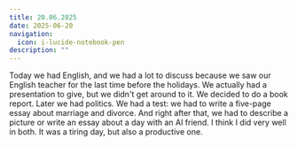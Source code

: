 ```yaml
---
title: 20.06.2025
date: 2025-06-20
navigation:
  icon: i-lucide-notebook-pen
description: ""
---
```


Today we had English, and we had a lot to discuss because we saw our English teacher for the last time before the holidays. We actually had a presentation to give, but we didn't get around to it. We decided to do a book report. Later we had politics. We had a test: we had to write a five-page essay about marriage and divorce. And right after that, we had to describe a picture or write an essay about a day with an AI friend. I think I did very well in both. It was a tiring day, but also a productive one.


